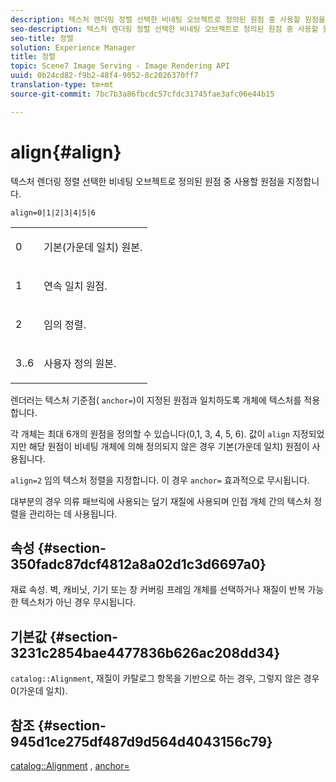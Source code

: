 ```yaml
---
description: 텍스처 렌더링 정렬 선택한 비네팅 오브젝트로 정의된 원점 중 사용할 원점을 지정합니다.
seo-description: 텍스처 렌더링 정렬 선택한 비네팅 오브젝트로 정의된 원점 중 사용할 원점을 지정합니다.
seo-title: 정렬
solution: Experience Manager
title: 정렬
topic: Scene7 Image Serving - Image Rendering API
uuid: 0b24cd82-f9b2-48f4-9052-8c2026370ff7
translation-type: tm+mt
source-git-commit: 7bc7b3a86fbcdc57cfdc31745fae3afc06e44b15

---
```



# align{#align}

텍스처 렌더링 정렬 선택한 비네팅 오브젝트로 정의된 원점 중 사용할 원점을 지정합니다.

`align=0|1|2|3|4|5|6`

<table id="simpletable_D15233999E35488EB2F933BD72798E2F"> 
 <tr class="strow"> 
  <td class="stentry"> <p>0 </p></td> 
  <td class="stentry"> <p>기본(가운데 일치) 원본. </p></td> 
 </tr> 
 <tr class="strow"> 
  <td class="stentry"> <p>1 </p></td> 
  <td class="stentry"> <p>연속 일치 원점. </p></td> 
 </tr> 
 <tr class="strow"> 
  <td class="stentry"> <p>2 </p></td> 
  <td class="stentry"> <p>임의 정렬. </p></td> 
 </tr> 
 <tr class="strow"> 
  <td class="stentry"> <p>3..6 </p></td> 
  <td class="stentry"> <p>사용자 정의 원본. </p></td> 
 </tr> 
</table>

렌더러는 텍스처 기준점( `anchor=`)이 지정된 원점과 일치하도록 개체에 텍스처를 적용합니다.

각 개체는 최대 6개의 원점을 정의할 수 있습니다(0,1, 3, 4, 5, 6). 값이 `align` 지정되었지만 해당 원점이 비네팅 개체에 의해 정의되지 않은 경우 기본(가운데 일치) 원점이 사용됩니다.

`align=2` 임의 텍스처 정렬을 지정합니다. 이 경우 `anchor=` 효과적으로 무시됩니다.

대부분의 경우 의류 패브릭에 사용되는 덮기 재질에 사용되며 인접 개체 간의 텍스처 정렬을 관리하는 데 사용됩니다.

## 속성 {#section-350fadc87dcf4812a8a02d1c3d6697a0}

재료 속성. 벽, 캐비닛, 기기 또는 창 커버링 프레임 개체를 선택하거나 재질이 반복 가능한 텍스처가 아닌 경우 무시됩니다.

## 기본값 {#section-3231c2854bae4477836b626ac208dd34}

`catalog::Alignment`, 재질이 카탈로그 항목을 기반으로 하는 경우, 그렇지 않은 경우 0(가운데 일치).

## 참조 {#section-945d1ce275df487d9d564d4043156c79}

[catalog::Alignment](../../../../../ir-api/material-cat/image-rendering-api-ref/c-ir-material-catalog/c-ir-material-data-reference/r-ir-alignment.md#reference-e52152e8dc244d0aa13b40c615d0f399) , [anchor=](../../../../../ir-api/http-protocol/image-rendering-api-ref/c-ir-http-protocol-ref/c-ir-http-protocol-command-reference/r-ir-http-anchor.md#reference-d53923d785c9442997dc7f2199524c26)
